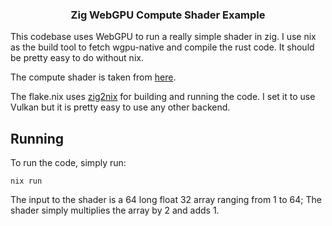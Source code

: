 <h3 align="center">
    Zig WebGPU Compute Shader Example
</h3>

This codebase uses WebGPU to run a really simple shader in zig. I use nix as the
build tool to fetch wgpu-native and compile the rust code. It should be pretty
easy to do without nix.

The compute shader is taken from [here](https://github.com/eliemichel/LearnWebGPU-Code/blob/step201/resources/compute-shader.wgsl).

The flake.nix uses [zig2nix](https://github.com/Cloudef/zig2nix) for building 
and running the code. I set it to use Vulkan but it is pretty easy to use any 
other backend.

## Running

To run the code, simply run:
```
nix run
```

The input to the shader is a 64 long float 32 array ranging from 1 to 64;
The shader simply multiplies the array by 2 and adds 1.

